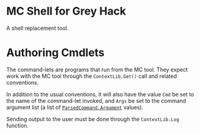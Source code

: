 # MC Shell for Grey Hack

A shell replacement tool.


# Authoring Cmdlets

The command-lets are programs that run from the MC tool.  They expect work with the MC tool through the `ContextLib.Get()` call and related conventions.

In addition to the usual conventions, it will also have the value `Cmd` be set to the name of the command-let invoked, and `Args` be set to the command argument list (a list of [`ParsedCommand.Argument`](src/programs/mc/parser.gs) values).

Sending output to the user must be done through the `ContextLib.Log` function.
